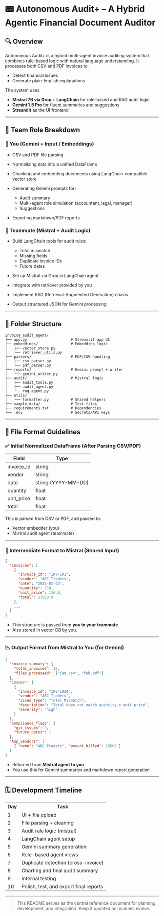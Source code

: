 # 📟 Autonomous Audit+ – A Hybrid Agentic Financial Document Auditor

## 🔍 Overview

Autonomous Audit+ is a hybrid multi-agent invoice auditing system that combines rule-based logic with natural language understanding. It processes both CSV and PDF invoices to:

* Detect financial issues
* Generate plain-English explanations

The system uses:

* **Mistral 7B via Groq + LangChain** for rule-based and RAG audit logic
* **Gemini 1.5 Pro** for fluent summaries and suggestions
* **Streamlit** as the UI frontend

---

## 👥 Team Role Breakdown

### 👤 You (Gemini + Input / Embeddings)

* CSV and PDF file parsing
* Normalizing data into a unified DataFrame
* Chunking and embedding documents using LangChain-compatible vector store
* Generating Gemini prompts for:

  * Audit summary
  * Multi-agent role simulation (accountant, legal, manager)
  * Suggestions
* Exporting markdown/PDF reports

### 👤 Teammate (Mistral + Audit Logic)

* Build LangChain tools for audit rules:

  * Total mismatch
  * Missing fields
  * Duplicate invoice IDs
  * Future dates
* Set up Mistral via Groq in LangChain agent
* Integrate with retriever provided by you
* Implement RAG (Retrieval-Augmented Generation) chains
* Output structured JSON for Gemini processing

---

## 📁 Folder Structure

```text
invoice_audit_agent/
├── app.py                    # Streamlit app UI
├── embeddings/               # Embedding logic 
│   ├── vector_store.py
│   └── retriever_utils.py
├── parsers/                  # PDF/CSV handling 
│   ├── csv_parser.py
│   └── pdf_parser.py
├── reports/                  # Gemini prompt + writer 
│   └── gemini_writer.py
├── audit/                    # Mistral logic 
│   ├── audit_tools.py
│   ├── audit_agent.py
│   └── rag_agent.py
├── utils/
│   └── formatter.py          # Shared helpers
├── sample_data/              # Test files
├── requirements.txt          # Dependencies
└── .env                      # Secrets/API keys
```

---

## 📄 File Format Guidelines

### ✅ Initial Normalized DataFrame (After Parsing CSV/PDF)

| Field       | Type                |
| ----------- | ------------------- |
| invoice\_id | string              |
| vendor      | string              |
| date        | string (YYYY-MM-DD) |
| quantity    | float               |
| unit\_price | float               |
| total       | float               |

This is parsed from CSV or PDF, and passed to:

* Vector embedder (you)
* Mistral audit agent (teammate)

---

### 🔄 Intermediate Format to Mistral (Shared Input)

```json
{
  "invoices": [
    {
      "invoice_id": "INV-101",
      "vendor": "ABC Traders",
      "date": "2025-01-23",
      "quantity": 250,
      "unit_price": 110.0,
      "total": 27500.0
    },
    ...
  ]
}
```

* This structure is passed from **you to your teammate**.
* Also stored in vector DB by you.

---

### 📉 Output Format from Mistral to You (for Gemini)

```json
{
  "invoice_summary": {
    "total_invoices": 12,
    "files_processed": ["jan.csv", "feb.pdf"]
  },
  "issues": [
    {
      "invoice_id": "INV-1024",
      "vendor": "ABC Traders",
      "issue_type": "Total Mismatch",
      "description": "Total does not match quantity x unit price",
      "severity": "high"
    }
  ],
  "compliance_flags": {
    "gst_issues": 3,
    "future_dates": 1
  },
  "top_vendors": [
    { "name": "ABC Traders", "amount_billed": 18500 }
  ]
}
```

* Returned from **Mistral agent to you**
* You use this for Gemini summaries and markdown report generation

---

## 🗓️ Development Timeline

| Day | Task                                   |
| --- | -------------------------------------- |
| 1   | UI + file upload                       |
| 2   | File parsing + cleaning                |
| 3   | Audit rule logic (mistral)             |
| 4   | LangChain agent setup                  |
| 5   | Gemini summary generation              |
| 6   | Role-based agent views                 |
| 7   | Duplicate detection (cross-invoice)    |
| 8   | Charting and final audit summary       |
| 9   | Internal testing                       |
| 10  | Polish, test, and export final reports |

---

> This README serves as the central reference document for planning, development, and integration. Keep it updated as modules evolve.
